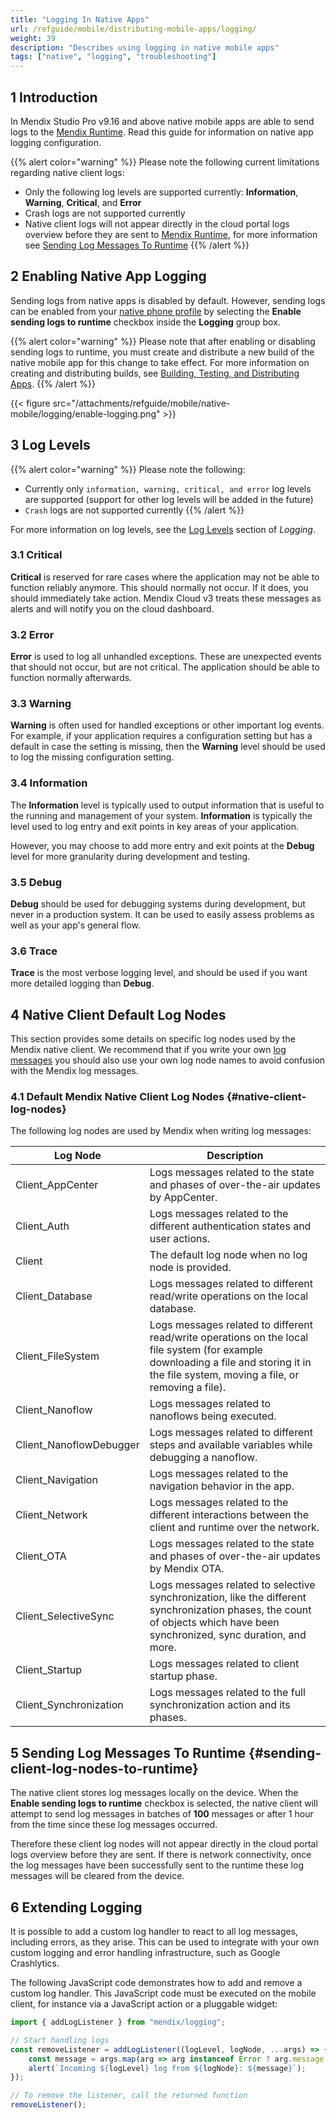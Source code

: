 ```yaml
---
title: "Logging In Native Apps"
url: /refguide/mobile/distributing-mobile-apps/logging/
weight: 39
description: "Describes using logging in native mobile apps"
tags: ["native", "logging", "troubleshooting"]
---
```

## 1 Introduction

In Mendix Studio Pro v9.16 and above native mobile apps are able to send logs to the [Mendix Runtime](/refguide/runtime/). Read this guide for information on native app logging configuration.

{{% alert color="warning" %}}
Please note the following current limitations regarding native client logs:

* Only the following log levels are supported currently: **Information**, **Warning**, **Critical**, and **Error**
* Crash logs are not supported currently
* Native client logs will not appear directly in the cloud portal logs overview before they are sent to [Mendix Runtime](/refguide/runtime/), for more information see [Sending Log Messages To Runtime](#sending-client-log-nodes-to-runtime)
{{% /alert %}}

## 2 Enabling Native App Logging

Sending logs from native apps is disabled by default. However, sending logs can be enabled from your [native phone profile](/refguide/navigation/#native-phone) by selecting the **Enable sending logs to runtime** checkbox inside the **Logging** group box.

{{% alert color="warning" %}}
Please note that after enabling or disabling sending logs to runtime, you must create and distribute a new build of the native mobile app for this change to take effect. For more information on creating and distributing builds, see [Building, Testing, and Distributing Apps](/refguide/mobile/distributing-mobile-apps/).
{{% /alert %}}

{{< figure src="/attachments/refguide/mobile/native-mobile/logging/enable-logging.png" >}}

## 3 Log Levels

{{% alert color="warning" %}}
Please note the following:
* Currently only `information, warning, critical, and error` log levels are supported (support for other log levels will be added in the future)
* `Crash` logs are not supported currently
{{% /alert %}}

For more information on log levels, see the [Log Levels](/refguide/logging/#log-levels) section of *Logging*.

### 3.1 Critical

**Critical** is reserved for rare cases where the application may not be able to function reliably anymore. This should normally not occur. If it does, you should immediately take action. Mendix Cloud v3 treats these messages as alerts and will notify you on the cloud dashboard.

### 3.2 Error

**Error** is used to log all unhandled exceptions. These are unexpected events that should not occur, but are not critical. The application should be able to function normally afterwards.

### 3.3 Warning

**Warning** is often used for handled exceptions or other important log events. For example, if your application requires a configuration setting but has a default in case the setting is missing, then the **Warning** level should be used to log the missing configuration setting.

### 3.4 Information

The **Information** level is typically used to output information that is useful to the running and management of your system. **Information** is typically the level used to log entry and exit points in key areas of your application. 

However, you may choose to add more entry and exit points at the **Debug** level for more granularity during development and testing.

### 3.5 Debug

**Debug** should be used for debugging systems during development, but never in a production system. It can be used to easily assess problems as well as your app's general flow.

### 3.6 Trace

**Trace** is the most verbose logging level, and should be used if you want more detailed logging than **Debug**.

## 4 Native Client Default Log Nodes

This section provides some details on specific log nodes used by the Mendix native client. We recommend that if you write your own [log messages](/refguide/log-message/) you should also use your own log node names to avoid confusion with the Mendix log messages.

### 4.1 Default Mendix Native Client Log Nodes {#native-client-log-nodes}

The following log nodes are used by Mendix when writing log messages:

| Log Node | Description |
| --- | --- |
| Client_AppCenter| Logs messages related to the state and phases of over-the-air updates by AppCenter. |
| Client_Auth | Logs messages related to the different authentication states and user actions.|
| Client | The default log node when no log node is provided. |
| Client_Database | Logs messages related to different read/write operations on the local database. |
| Client_FileSystem | Logs messages related to different read/write operations on the local file system (for example downloading a file and storing it in the file system, moving a file, or removing a file).|
| Client_Nanoflow | Logs messages related to nanoflows being executed.|  
| Client_NanoflowDebugger | Logs messages related to different steps and available variables while debugging a nanoflow. |
| Client_Navigation | Logs messages related to the navigation behavior in the app. |
| Client_Network | Logs messages related to the different interactions between the client and runtime over the network. |
| Client_OTA | Logs messages related to the state and phases of over-the-air updates by Mendix OTA. |
| Client_SelectiveSync | Logs messages related to selective synchronization, like the different synchronization phases, the count of objects which have been synchronized, sync duration, and more. |
| Client_Startup | Logs messages related to client startup phase. |
| Client_Synchronization | Logs messages related to the full synchronization action and its phases. |

## 5 Sending Log Messages To Runtime {#sending-client-log-nodes-to-runtime}

The native client stores log messages locally on the device. When the **Enable sending logs to runtime** checkbox is selected, the native client will attempt to send log messages in batches of **100** messages or after 1 hour from the time since these log messages occurred. 

Therefore these client log nodes will not appear directly in the cloud portal logs overview before they are sent. If there is network connectivity, once the log messages have been successfully sent to the runtime these log messages will be cleared from the device.

## 6 Extending Logging

It is possible to add a custom log handler to react to all log messages, including errors, as they arise. This can be used to integrate with your own custom logging and error handling infrastructure, such as Google Crashlytics.

The following JavaScript code demonstrates how to add and remove a custom log handler. This JavaScript code must be executed on the mobile client, for instance via a JavaScript action or a pluggable widget:

```javascript
import { addLogListener } from "mendix/logging";

// Start handling logs
const removeListener = addLogListener((logLevel, logNode, ...args) => {
    const message = args.map(arg => arg instanceof Error ? arg.message : String(arg)).join(", ");
    alert(`Incoming ${logLevel} log from ${logNode}: ${message}`);
});

// To remove the listener, call the returned function
removeListener();
```
